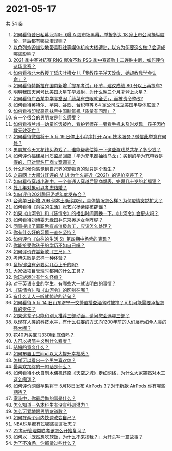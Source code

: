 # 2021-05-17

共 54 条

<!-- BEGIN -->
<!-- 最后更新时间 Mon May 17 2021 04:02:28 GMT+0800 (China Standard Time) -->

1. [如何看待昔日私募冠军叶飞曝 A 股市场黑幕，举报多达 18
   家上市公司操纵股价，背后都有哪些潜规则？](https://www.zhihu.com/question/459558051)
2. [以色列炸毁加沙地带美联社等媒体机构大楼遭批，以方为何要这么做？会造成哪些影响？](https://www.zhihu.com/question/459696493)
3. [2021 季中赛对抗赛 RNG 爆冷不敌 PSG
   季中赛首败十二连胜中断，如何评价这场比赛？](https://www.zhihu.com/question/459807055)
4. [如何看待北大教授丁延庆吐槽女儿「我教孩子逆天改命，她却教我学会认命」？](https://www.zhihu.com/question/459213529)
5. [如何看待特斯拉在国内新增「提车考试」环节，建议成绩 80
   分以上再提车?](https://www.zhihu.com/question/459595338)
6. [明明我国天问号比美国火星车早发射，为什么晚三个月才登上火星？](https://www.zhihu.com/question/445286711)
7. [如何看待广西某中学食堂因「蔬菜有虫眼就全丢」，而被责令整改?](https://www.zhihu.com/question/459462929)
8. [如何看待英特尔、苹果、谷歌、台积电等 64
   家公司成立美国半导体联盟？](https://www.zhihu.com/question/459482645)
9. [如何看待印媒恶意抹黑中国制氧机「质量有问题」？](https://www.zhihu.com/question/459700129)
10. [有一个很会的男朋友是什么感受？](https://www.zhihu.com/question/391872560)
11. [如何看待兰州一幼童吃饭被呛，看护老师在一旁看手机未及时发现，孩子因抢救无效死亡？](https://www.zhihu.com/question/459515468)
12. [如何看待微信将于 5 月 19 日停止小程序打开 App
    技术服务？微信此举意在何处？](https://www.zhihu.com/question/459459278)
13. [男朋友今天又花钱买游戏了，谁能帮我估算一下这些游戏总共花了多少钱？](https://www.zhihu.com/question/453441147)
14. [如何评价福建泉州质监局回应「华为充电器抽检乌龙」：买到的华为充电器是假的，已对冒名厂商立案调查？](https://www.zhihu.com/question/459575426)
15. [什么时候你感觉到自己养的宠物真的就只是个畜生？](https://www.zhihu.com/question/344278401)
16. [之前网上大部分好评的 MIUI
    为什么最近（2021）的评价变差了？](https://www.zhihu.com/question/452169697)
17. [如何看待穿越小说中，一个普通人穿越后智商爆表，完爆几十岁的老狐狸？](https://www.zhihu.com/question/376857581)
18. [处几年对象可以考虑结婚？](https://www.zhihu.com/question/450899653)
19. [如何评价2021腾讯游戏年度发布会？](https://www.zhihu.com/question/459484973)
20. [台湾单日新增 206
    例本土确诊病例，具体情况怎么样？为何疫情突然扩大？](https://www.zhihu.com/question/459736953)
21. [如何看待《向往的生活》张艺兴杨紫硬核辟谣？](https://www.zhihu.com/question/459521803)
22. [如果《山河令》和《陈情令》的播出时间调换一下，《山河令》会更火吗？](https://www.zhihu.com/question/459250772)
23. [如何看待刘诗雯无缘国乒东京奥运女单阵容？](https://www.zhihu.com/question/459710437)
24. [同事提出了离职后有点消极怠工，应该怎么处理？](https://www.zhihu.com/question/434114178)
25. [你有什么好的习惯一直在坚持？](https://www.zhihu.com/question/435012841)
26. [如何评价《向往的生活 5》第四期中杨紫的表现？](https://www.zhihu.com/question/459467558)
27. [你能接受你孩子的学历不如自己吗？](https://www.zhihu.com/question/458655662)
28. [如何评价许嵩新歌《三尺》？](https://www.zhihu.com/question/459309963)
29. [考博失败是怎样一种体验？](https://www.zhihu.com/question/55449969)
30. [鼠标键盘有必要买几百上千的吗?](https://www.zhihu.com/question/459346809)
31. [大家做项目管理时都用的什么工具？](https://www.zhihu.com/question/38813402)
32. [你玩游戏时有什么怪癖？](https://www.zhihu.com/question/36169913)
33. [对于英语专业的学生，有哪些大一就该明白的事情？](https://www.zhihu.com/question/420512758)
34. [《陈情令》和《山河令》的区别在哪？](https://www.zhihu.com/question/452003910)
35. [有什么让人一听就惊艳的诗句？](https://www.zhihu.com/question/457061535)
36. [如何看待 5 月 14
    日山东济宁一交警直播查酒驾时被撞？司机可能需要承担怎样的责任？](https://www.zhihu.com/question/459588410)
37. [如果这辈子只能和别人推荐三部动画，请问您会选哪三部？](https://www.zhihu.com/question/459632635)
38. [以现在人类的科技水平，有什么狂妄的方式向1200年前的人们展示如今人类的强大呢？](https://www.zhihu.com/question/456628031)
39. [花40万买宝马330li到底值吗？](https://www.zhihu.com/question/459431704)
40. [人可以极简主义到什么程度？](https://www.zhihu.com/question/313020218)
41. [结婚的意义什么？](https://www.zhihu.com/question/458425888)
42. [如何布置卫生间可以大大提升幸福感？](https://www.zhihu.com/question/453988104)
43. [怎样可以看出一个男生喜欢你？](https://www.zhihu.com/question/457257289)
44. [最喜欢加缪的一句话是什么？](https://www.zhihu.com/question/318208674)
45. [如何看待小伙自制木偶机还原《天空之城》走红网络，为什么大家突然对木工这么痴迷？](https://www.zhihu.com/question/459454868)
46. [如何评价网爆苹果将于 5月18日发布 AirPods 3？对于新款 AirPods
    你有哪些期待？](https://www.zhihu.com/question/459436442)
47. [家装中，你最后悔的事是什么？](https://www.zhihu.com/question/56054068)
48. [怎么知道一名本科生有没有科研潜力？](https://www.zhihu.com/question/458786106)
49. [怎么可爱地跟男朋友道歉？](https://www.zhihu.com/question/383772587)
50. [如何在两个月内快速改变自己？](https://www.zhihu.com/question/451986493)
51. [NBA球星都有过哪些豪言壮志？](https://www.zhihu.com/question/459318880)
52. [22考研管理类联考该怎么开始复习？](https://www.zhihu.com/question/428880602)
53. [如何以「既然想吃软饭，为什么不来找我？」为开头写一篇故事？](https://www.zhihu.com/question/454056791)
54. [为了不冷场，你都做过些什么？](https://www.zhihu.com/question/458658699)

<!-- END -->
